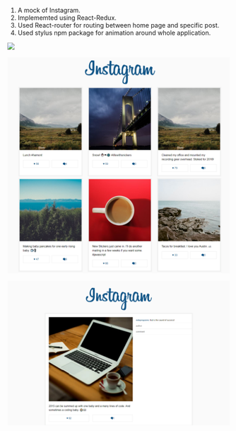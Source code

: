 1. A mock of Instagram.  
2. Implememted using React-Redux.  
3. Used React-router for routing between home page and specific post.  
4. Used stylus npm package for animation around whole application. 

![](ss3.gif)

![](ss1.png)

![](ss2.png)
